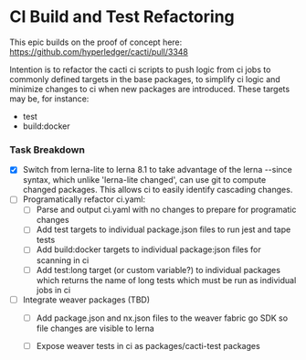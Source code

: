 
# CI Build and Test Refactoring

This epic builds on the proof of concept here: https://github.com/hyperledger/cacti/pull/3348

Intention is to refactor the cacti ci scripts to push logic from ci jobs to commonly defined targets in the base packages, to simplify ci logic and minimize changes to ci when new packages are introduced.  These targets may be, for instance:

 - test
 - build:docker
  
### Task Breakdown
- [x] Switch from lerna-lite to lerna 8.1 to take advantage of the lerna --since syntax, which unlike 'lerna-lite changed', can use git to compute changed packages.  This allows ci to easily identify cascading changes.
- [ ] Programatically refactor ci.yaml:
  - [ ] Parse and output ci.yaml with no changes to prepare for programatic changes
  - [ ] Add test targets to individual package.json files to run jest and tape tests 
  - [ ] Add build:docker targets to individual package:json files for scanning in ci
  - [ ] Add test:long target (or custom variable?) to individual packages which returns the name of long tests which must be run as individual jobs in ci 
- [ ] Integrate weaver packages (TBD)
  - [ ] Add package.json and nx.json files to the weaver fabric go SDK so file changes are visible to lerna
  - [ ] Expose weaver tests in ci as packages/cacti-test packages 
  